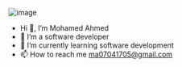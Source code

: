 
![image](https://user-images.githubusercontent.com/92859355/198895807-58e0f12f-f410-43e9-a666-9e26bd7e1728.png)




- Hi 👋, I’m Mohamed Ahmed
- 👀 I’m a software developer
- 🌱 I’m currently learning software development
- 📫 How to reach me  ma07041705@gmail.com

<!---
MohamedAhmeDdev/MohamedAhmeDdev is a ✨ special ✨ repository because its `README.md` (this file) appears on your GitHub profile.
You can click the Preview link to take a look at your changes.
--->
